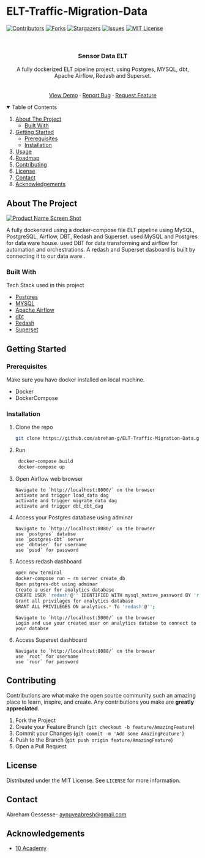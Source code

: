 # ELT-Traffic-Migration-Data

[![Contributors][contributors-shield]][contributors-url]
[![Forks][forks-shield]][forks-url]
[![Stargazers][stars-shield]][stars-url]
[![Issues][issues-shield]][issues-url]
[![MIT License][license-shield]][license-url]


<!-- PROJECT LOGO -->
<br />
<p align="center">
  <h3 align="center">Sensor Data ELT</h3>

  <p align="center">
    A fully dockerized ELT pipeline project, using Postgres, MYSQL, dbt, Apache Airflow,  Redash and Superset.
    <br />
    <!-- <a href="https://sensor-data-elt.herokuapp.com/index.html#!/overview"><strong>Explore the docs »</strong></a> -->
    <br />
    <br />
    <a href="https://github.com/abreham-g/ELT-Traffic-Migration-Data">View Demo</a>
    ·
    <a href="https://github.com/abreham-g/ELT-Traffic-Migration-Data">Report Bug</a>
    ·
    <a href="https://github.com/abreham-g/ELT-Traffic-Migration-Data">Request Feature</a>
  </p>
</p>



<!-- TABLE OF CONTENTS -->
<details open="open">
  <summary>Table of Contents</summary>
  <ol>
    <li>
      <a href="#about-the-project">About The Project</a>
      <ul>
        <li><a href="#built-with">Built With</a></li>
      </ul>
    </li>
    <li>
      <a href="#getting-started">Getting Started</a>
      <ul>
        <li><a href="#prerequisites">Prerequisites</a></li>
        <li><a href="#installation">Installation</a></li>
      </ul>
    </li>
    <li><a href="#usage">Usage</a></li>
    <li><a href="#roadmap">Roadmap</a></li>
    <li><a href="#contributing">Contributing</a></li>
    <li><a href="#license">License</a></li>
    <li><a href="#contact">Contact</a></li>
    <li><a href="#acknowledgements">Acknowledgements</a></li>
  </ol>
</details>



<!-- ABOUT THE PROJECT -->
## About The Project

[![Product Name Screen Shot][product-screenshot]](https://example.com)

A fully dockerized using a docker-compose file ELT pipeline using MySQL, PostgreSQL, Airflow, DBT, Redash and Superset. used MySQL and Postgres for data ware house. used DBT for data transforming and airflow for automation and orchestrations. A redash and Superset dasboard is built by connecting it to our data ware .
### Built With

Tech Stack used in this project
* [Postgres](https://www.postgresql.org/)
* [MYSQL](https://www.mysql.com/)
* [Apache Airflow](https://airflow.apache.org/)
* [dbt](https://www.getdbt.com/)
* [Redash](https://redash.io/)
* [Superset](https://superset.apache.org/)



<!-- GETTING STARTED -->
## Getting Started


### Prerequisites

Make sure you have docker installed on local machine.
* Docker
* DockerCompose
  
### Installation

1. Clone the repo
   ```sh
   git clone https://github.com/abreham-g/ELT-Traffic-Migration-Data.git
   ```
2. Run
   ```sh
    docker-compose build
    docker-compose up
   ```
3. Open Airflow web browser
   ```JS
   Navigate to `http://localhost:8000/` on the browser
   activate and trigger load_data dag
   activate and trigger migrate_data dag
   activate and trigger dbt_dbt_dag
   ```
4. Access your Postgres database using adminar
   ```JS
   Navigate to `http://localhost:8080/` on the browser
   use `postgres` databse
   use `postgres-dbt` server
   use `dbtuser` for username
   use `pssd` for password
   ```
5. Access redash dashboard
   ```sh
   open new terminal
   docker-compose run — rm server create_db
   Open pstgres-dbt using adminar
   Create a user for analytics database
   CREATE USER 'redash'@'' IDENTIFIED WITH mysql_native_password BY 'root';
   Grant all privilages for analytics database
   GRANT ALL PRIVILEGES ON analytics.* To 'redash'@'';
   ```
   ```JS
   Navigate to `http://localhost:5000/` on the browser
   Login and use your created user on analytics databse to connect to your databse
   ```
6. Access Superset dashboard
   ```JS
   Navigate to `http://localhost:8088/` on the browser
   use `root` for username
   use `roor` for password
   ```
  

<!-- CONTRIBUTING -->
## Contributing

Contributions are what make the open source community such an amazing place to learn, inspire, and create. Any contributions you make are **greatly appreciated**.

1. Fork the Project
2. Create your Feature Branch (`git checkout -b feature/AmazingFeature`)
3. Commit your Changes (`git commit -m 'Add some AmazingFeature'`)
4. Push to the Branch (`git push origin feature/AmazingFeature`)
5. Open a Pull Request



<!-- LICENSE -->
## License

Distributed under the MIT License. See `LICENSE` for more information.



<!-- CONTACT -->
## Contact

Abreham Gessesse- aynuyeabresh@gmail.com


<!-- ACKNOWLEDGEMENTS -->
## Acknowledgements
* [10 Academy](https://www.10academy.org/)



<!-- MARKDOWN LINKS & IMAGES -->
<!-- https://www.markdownguide.org/basic-syntax/#reference-style-links -->
[contributors-shield]: https://img.shields.io/github/contributors/abreham-g/sELT-Traffic-Migration-Data.svg?style=for-the-badge
[contributors-url]: https://github.com/abreham-g/ELT-Traffic-Migration-Data/graphs/contributors
[forks-shield]: https://img.shields.io/github/forks/abreham-g/ELT-Traffic-Migration-Data.svg?style=for-the-badge
[forks-url]: https://github.com/abreham-g/ELT-Traffic-Migration-Data/network/members
[stars-shield]: https://img.shields.io/github/stars/abreham-g/ELT-Traffic-Migration-Data.svg?style=for-the-badge
[stars-url]: https://github.com/abreham-g/ELT-Traffic-Migration-Data/stargazers
[issues-shield]: https://img.shields.io/github/issues/abreham-g/ELT-Traffic-Migration-Data.svg?style=for-the-badge
[issues-url]: https://github.com/abreham-g/ELT-Traffic-Migration-Data/issues
[license-shield]: https://img.shields.io/github/license/abreham-g/ELT-Traffic-Migration-Data.svg?style=for-the-badge
[license-url]: https://github.com/abreham-g/ELT-Traffic-Migration-Data/blob/master/LICENSE.txt
[linkedin-shield]: https://img.shields.io/badge/-LinkedIn-black.svg?style=for-the-badge&logo=linkedin&colorB=555
[linkedin-url]: https://linkedin.com/in/daniel2371
[product-screenshot]: https://github.com/abreham-g/ELT-Traffic-Migration-Data/blob/3418ea1749b0016ccff379d9b145f7eab862b32a/images/Screen%20Shot%202021-09-30%20at%2023.06.38.png

